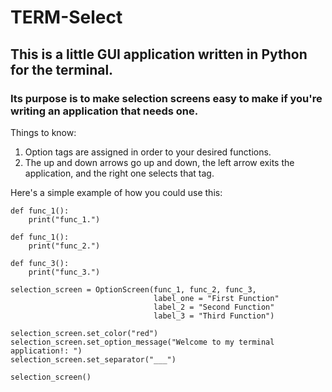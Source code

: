 # TERM-Select

## This is a little GUI application written in Python for the terminal.
### Its purpose is to make selection screens easy to make if you're writing an application that needs one.

Things to know:
1. Option tags are assigned in order to your desired functions.
2. The up and down arrows go up and down, the left arrow exits the application, and the right one selects that tag.

Here's a simple example of how you could use this:

    def func_1():
        print("func_1.")

    def func_1():
        print("func_2.")

    def func_3():
        print("func_3.")

    selection_screen = OptionScreen(func_1, func_2, func_3,
                                    label_one = "First Function"
                                    label_2 = "Second Function"
                                    label_3 = "Third Function")

    selection_screen.set_color("red")
    selection_screen.set_option_message("Welcome to my terminal application!: ")
    selection_screen.set_separator("___")

    selection_screen()
